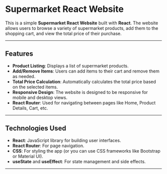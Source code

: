 # Supermarket React Website

This is a simple **Supermarket React Website** built with **React**. The website allows users to browse a variety of supermarket products, add them to the shopping cart, and view the total price of their purchase.

---

## Features

- **Product Listing**: Displays a list of supermarket products.
- **Add/Remove Items**: Users can add items to their cart and remove them as needed.
- **Total Price Calculation**: Automatically calculates the total price based on the selected items.
- **Responsive Design**: The website is designed to be responsive for mobile and desktop views.
- **React Router**: Used for navigating between pages like Home, Product Details, Cart, etc.

---

## Technologies Used

- **React**: JavaScript library for building user interfaces.
- **React Router**: For page navigation.
- **CSS**: For styling the app (or you can use CSS frameworks like Bootstrap or Material UI).
- **useState** and **useEffect**: For state management and side effects.
  
---

 